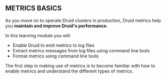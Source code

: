 ## METRICS BASICS

As you move on to operate Druid clusters in production, Druid metrics help you **maintain and improve Druid's performance**.

In this learning module you will:

- Enable Druid to emit metrics to log files
- Extract metrics messages from log files using command line tools
- Format metrics using command line tools

The first step in making use of metrics is to become familiar with how to enable metrics and understand the different types of metrics.
